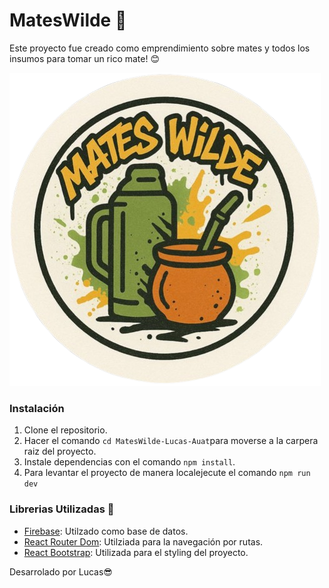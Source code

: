 # MatesWilde 🧉

Este proyecto fue creado como emprendimiento sobre mates y todos los insumos para tomar un rico mate! 😊

![logo](/public/logomate.png)

### Instalación

1. Clone el repositorio.
2. Hacer el comando `cd MatesWilde-Lucas-Auat`para moverse a la carpera raiz del proyecto.
3. Instale dependencias con el comando `npm install`.
4. Para levantar el proyecto de manera localejecute el comando `npm run dev`

### Librerias Utilizadas 📖

- [Firebase](): Utilzado como base de datos.
- [React Router Dom](): Utilziada para la navegación por rutas.
- [React Bootstrap](): Utilizada para el styling del proyecto.

Desarrolado por Lucas😎